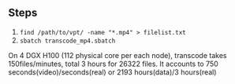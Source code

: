 ## Steps

1. `find /path/to/vpt/ -name "*.mp4" > filelist.txt`
2. `sbatch transcode_mp4.sbatch`


On 4 DGX H100 (112 physical core per each node), transcode takes 150files/minutes, total 3 hours for 26322 files. It accounts to 750 seconds(video)/seconds(real) or 2193 hours(data)/3 hours(real)